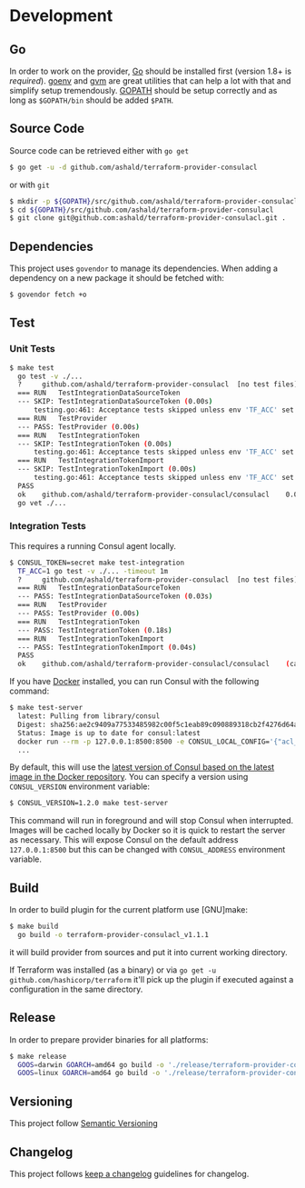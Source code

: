 # Development

## Go

In order to work on the provider, [Go](http://www.golang.org) should be installed first (version 1.8+ is *required*).
[goenv](https://github.com/syndbg/goenv) and [gvm](https://github.com/moovweb/gvm) are great utilities that can help a
lot with that and simplify setup tremendously. 
[GOPATH](http://golang.org/doc/code.html#GOPATH) should be setup correctly and as long as `$GOPATH/bin` should be
added `$PATH`.

## Source Code

Source code can be retrieved either with `go get`

```bash
$ go get -u -d github.com/ashald/terraform-provider-consulacl
```

or with `git`
```bash
$ mkdir -p ${GOPATH}/src/github.com/ashald/terraform-provider-consulacl
$ cd ${GOPATH}/src/github.com/ashald/terraform-provider-consulacl
$ git clone git@github.com:ashald/terraform-provider-consulacl.git .
```

## Dependencies

This project uses `govendor` to manage its dependencies. When adding a dependency on a new package it should be fetched
with:
```bash
$ govendor fetch +o
```

## Test

### Unit Tests

```bash
$ make test
  go test -v ./...
  ?   	github.com/ashald/terraform-provider-consulacl	[no test files]
  === RUN   TestIntegrationDataSourceToken
  --- SKIP: TestIntegrationDataSourceToken (0.00s)
      testing.go:461: Acceptance tests skipped unless env 'TF_ACC' set
  === RUN   TestProvider
  --- PASS: TestProvider (0.00s)
  === RUN   TestIntegrationToken
  --- SKIP: TestIntegrationToken (0.00s)
      testing.go:461: Acceptance tests skipped unless env 'TF_ACC' set
  === RUN   TestIntegrationTokenImport
  --- SKIP: TestIntegrationTokenImport (0.00s)
      testing.go:461: Acceptance tests skipped unless env 'TF_ACC' set
  PASS
  ok  	github.com/ashald/terraform-provider-consulacl/consulacl	0.017s
  go vet ./...
```

### Integration Tests

This requires a running Consul agent locally.

```bash
$ CONSUL_TOKEN=secret make test-integration
  TF_ACC=1 go test -v ./... -timeout 1m
  ?   	github.com/ashald/terraform-provider-consulacl	[no test files]
  === RUN   TestIntegrationDataSourceToken
  --- PASS: TestIntegrationDataSourceToken (0.03s)
  === RUN   TestProvider
  --- PASS: TestProvider (0.00s)
  === RUN   TestIntegrationToken
  --- PASS: TestIntegrationToken (0.18s)
  === RUN   TestIntegrationTokenImport
  --- PASS: TestIntegrationTokenImport (0.04s)
  PASS
  ok  	github.com/ashald/terraform-provider-consulacl/consulacl	(cached)
```

If you have [Docker](https://docs.docker.com/install/) installed, you can run Consul with the following command:
```bash
$ make test-server
  latest: Pulling from library/consul
  Digest: sha256:ae2c9409a77533485982c00f5c1eab89c090889318cb2f4276d64a7d125f83f8
  Status: Image is up to date for consul:latest
  docker run --rm -p 127.0.0.1:8500:8500 -e CONSUL_LOCAL_CONFIG='{"acl_datacenter": "dc1", "acl_master_token": "secret", "bootstrap_expect": 1, "server": true, "ui": true}' 'consul:latest'
  ...
```

By default, this will use the
[latest version of Consul based on the latest image in the Docker repository](https://hub.docker.com/_/consul/).
You can specify a version using `CONSUL_VERSION` environment variable:
```bash
$ CONSUL_VERSION=1.2.0 make test-server
```

This command will run in foreground and will stop Consul when interrupted.
Images will be cached locally by Docker so it is quick to restart the server as necessary.
This will expose Consul on the default address `127.0.0.1:8500` but this can be changed with `CONSUL_ADDRESS`
environment variable.

## Build
In order to build plugin for the current platform use [GNU]make:
```bash
$ make build
  go build -o terraform-provider-consulacl_v1.1.1

```

it will build provider from sources and put it into current working directory.

If Terraform was installed (as a binary) or via `go get -u github.com/hashicorp/terraform` it'll pick up the plugin if 
executed against a configuration in the same directory.

## Release

In order to prepare provider binaries for all platforms:
```bash
$ make release
  GOOS=darwin GOARCH=amd64 go build -o './release/terraform-provider-consulacl_v1.1.1-darwin-amd64'
  GOOS=linux GOARCH=amd64 go build -o './release/terraform-provider-consulacl_v1.1.1-linux-amd64'
```

## Versioning

This project follow [Semantic Versioning](https://semver.org/)

## Changelog

This project follows [keep a changelog](https://keepachangelog.com/en/1.0.0/) guidelines for changelog.